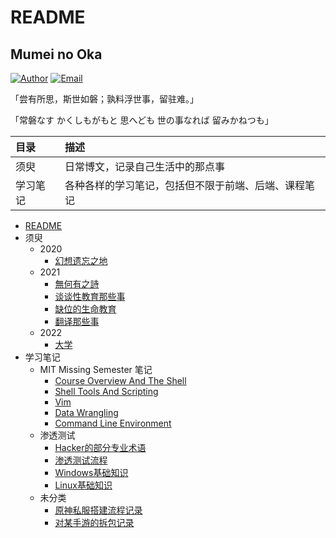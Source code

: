# README

## Mumei no Oka

[![Author](https://img.shields.io/badge/author-Velpro514-blue?style=plastic&logo=github)](https://anvelpro.xyz) [![Email](https://img.shields.io/badge/Email-velpro88514%40gmail.com-brightgreen?style=plastic&logo=gmail)](mailto:velpro88514@gmail.com)

「尝有所思，斯世如磐；孰料浮世事，留驻难。」

「常磐なす かくしもがもと 思へども 世の事なれば 留みかねつも」

| 目录 | 描述 |
| :--- | :--- |
| 须臾 | 日常博文，记录自己生活中的那点事 |
| 学习笔记 | 各种各样的学习笔记，包括但不限于前端、后端、课程笔记 |

- [README](README.md)
- 须臾
  - 2020
    - [幻想遗忘之地](须臾/2020/lotus-land-story.md)
  - 2021
    - [無何有之詩](须臾/2021/epiphyllum.md)
    - [谈谈性教育那些事](须臾/2021/about-a-sex.md)
    - [缺位的生命教育](须臾/2021/life-education.md)
    - [翻译那些事](须臾/2021/intertranslation.md)
  - 2022
    - [大学](须臾/2022/college-education.md)
- 学习笔记
  - MIT Missing Semester 笔记
    - [Course Overview And The Shell](学习笔记/MIT-Missing-Semester笔记/Course-Overview-and-The-Shell.md)
    - [Shell Tools And Scripting](学习笔记/MIT-Missing-Semester笔记/Shell-Tools-and-Scripting.md)
    - [Vim](MIT-Missing-Semester笔记/Vim.md)
    - [Data Wrangling](学习笔记/MIT-Missing-Semester笔记/Data-Wrangling.md)
    - [Command Line Environment](学习笔记/MIT-Missing-Semester笔记/Command-line-Environment.md)
  - 渗透测试
    - [Hacker的部分专业术语](学习笔记/渗透测试/term.md)
    - [渗透测试流程](学习笔记/渗透测试/penetration-test-process.md)
    - [Windows基础知识](学习笔记/渗透测试/windows-basics.md)
    - [Linux基础知识](学习笔记/渗透测试/linux-basis.md)
  - 未分类
    - [原神私服搭建流程记录](学习笔记/未分类/Genshin-Private-Server)
    - [对某手游的拆包记录](学习笔记/未分类/gfl2ddecrypt.md)
